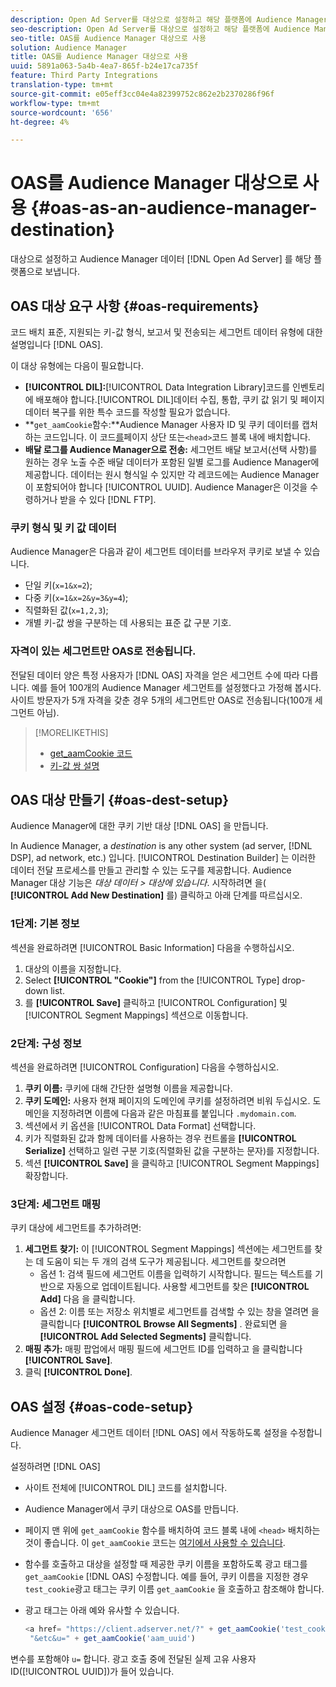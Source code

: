 ```yaml
---
description: Open Ad Server를 대상으로 설정하고 해당 플랫폼에 Audience Manager 데이터를 보냅니다.
seo-description: Open Ad Server를 대상으로 설정하고 해당 플랫폼에 Audience Manager 데이터를 보냅니다.
seo-title: OAS를 Audience Manager 대상으로 사용
solution: Audience Manager
title: OAS를 Audience Manager 대상으로 사용
uuid: 5891a063-5a4b-4ea7-865f-b24e17ca735f
feature: Third Party Integrations
translation-type: tm+mt
source-git-commit: e05eff3cc04e4a82399752c862e2b2370286f96f
workflow-type: tm+mt
source-wordcount: '656'
ht-degree: 4%

---
```



# OAS를 Audience Manager 대상으로 사용 {#oas-as-an-audience-manager-destination}

대상으로 설정하고 Audience Manager 데이터 [!DNL Open Ad Server] 를 해당 플랫폼으로 보냅니다.

## OAS 대상 요구 사항 {#oas-requirements}

코드 배치 표준, 지원되는 키-값 형식, 보고서 및 전송되는 세그먼트 데이터 유형에 대한 설명입니다 [!DNL OAS].

<!-- aam-oas-requirements.xml -->

이 대상 유형에는 다음이 필요합니다.

* **[!UICONTROL DIL]:**[!UICONTROL Data Integration Library]코드를 인벤토리에 배포해야 합니다.[!UICONTROL DIL]데이터 수집, 통합, 쿠키 값 읽기 및 페이지 데이터 복구를 위한 특수 코드를 작성할 필요가 없습니다.
* **`get_aamCookie`함수:**Audience Manager 사용자 ID 및 쿠키 데이터를 캡처하는 코드입니다. 이 코드[를](../../features/destinations/get-aam-cookie-code.md)페이지 상단 또는`<head>`코드 블록 내에 배치합니다.
* **배달 로그를 Audience Manager으로 전송:** 세그먼트 배달 보고서(선택 사항)를 원하는 경우 노출 수준 배달 데이터가 포함된 일별 로그를 Audience Manager에 제공합니다. 데이터는 원시 형식일 수 있지만 각 레코드에는 Audience Manager이 포함되어야 합니다 [!UICONTROL UUID]. Audience Manager은 이것을 수령하거나 받을 수 있다 [!DNL FTP].

### 쿠키 형식 및 키 값 데이터

Audience Manager은 다음과 같이 세그먼트 데이터를 브라우저 쿠키로 보낼 수 있습니다.

* 단일 키(`x=1&x=2`);
* 다중 키(`x=1&x=2&y=3&y=4`);
* 직렬화된 값(`x=1,2,3`);
* 개별 키-값 쌍을 구분하는 데 사용되는 표준 값 구분 기호.

### 자격이 있는 세그먼트만 OAS로 전송됩니다.

전달된 데이터 양은 특정 사용자가 [!DNL OAS] 자격을 얻은 세그먼트 수에 따라 다릅니다. 예를 들어 100개의 Audience Manager 세그먼트를 설정했다고 가정해 봅시다. 사이트 방문자가 5개 자격을 갖춘 경우 5개의 세그먼트만 OAS로 전송됩니다(100개 세그먼트 아님).

>[!MORELIKETHIS]
>
>* [get_aamCookie 코드](../../features/destinations/get-aam-cookie-code.md)
>* [키-값 쌍 설명](../../reference/key-value-pairs-explained.md)


## OAS 대상 만들기 {#oas-dest-setup}

Audience Manager에 대한 쿠키 기반 대상 [!DNL OAS] 을 만듭니다.

<!-- aam-oas-destination-setup.xml -->

In Audience Manager, a *destination* is any other system (ad server, [!DNL DSP], ad network, etc.) 입니다. [!UICONTROL Destination Builder] 는 이러한 데이터 전달 프로세스를 만들고 관리할 수 있는 도구를 제공합니다. Audience Manager 대상 기능은 *대상 데이터 > 대상에 있습니다*. 시작하려면 을( **[!UICONTROL Add New Destination]** 를) 클릭하고 아래 단계를 따르십시오.

### 1단계: 기본 정보

섹션을 완료하려면 [!UICONTROL Basic Information] 다음을 수행하십시오.

1. 대상의 이름을 지정합니다.
1. Select **[!UICONTROL "Cookie"]** from the [!UICONTROL Type] drop-down list.
1. 를 **[!UICONTROL Save]** 클릭하고 [!UICONTROL Configuration] 및 [!UICONTROL Segment Mappings] 섹션으로 이동합니다.

### 2단계: 구성 정보

섹션을 완료하려면 [!UICONTROL Configuration] 다음을 수행하십시오.

1. **쿠키 이름:** 쿠키에 대해 간단한 설명형 이름을 제공합니다.
1. **쿠키 도메인:** 사용자 현재 페이지의 도메인에 쿠키를 설정하려면 비워 두십시오. 도메인을 지정하려면 이름에 다음과 같은 마침표를 붙입니다 `.mydomain.com`.
1. 섹션에서 키 옵션을 [!UICONTROL Data Format] 선택합니다.
1. 키가 직렬화된 값과 함께 데이터를 사용하는 경우 컨트롤을 **[!UICONTROL Serialize]** 선택하고 일련 구분 기호(직렬화된 값을 구분하는 문자)를 지정합니다.
1. 섹션 **[!UICONTROL Save]** 을 클릭하고 [!UICONTROL Segment Mappings] 확장합니다.

### 3단계: 세그먼트 매핑

쿠키 대상에 세그먼트를 추가하려면:

1. **세그먼트 찾기:** 이 [!UICONTROL Segment Mappings] 섹션에는 세그먼트를 찾는 데 도움이 되는 두 개의 검색 도구가 제공됩니다. 세그먼트를 찾으려면
   * 옵션 1: 검색 필드에 세그먼트 이름을 입력하기 시작합니다. 필드는 텍스트를 기반으로 자동으로 업데이트됩니다. 사용할 세그먼트를 찾은 **[!UICONTROL Add]** 다음 을 클릭합니다.
   * 옵션 2: 이름 또는 저장소 위치별로 세그먼트를 검색할 수 있는 창을 열려면 을 클릭합니다 **[!UICONTROL Browse All Segments]** . 완료되면 을 **[!UICONTROL Add Selected Segments]** 클릭합니다.
1. **매핑 추가:** 매핑 팝업에서 매핑 필드에 세그먼트 ID를 입력하고 을 클릭합니다 **[!UICONTROL Save]**.
1. 클릭 **[!UICONTROL Done]**.

## OAS 설정 {#oas-code-setup}

Audience Manager 세그먼트 데이터 [!DNL OAS] 에서 작동하도록 설정을 수정합니다.

<!-- aam-oas-code.xml -->

설정하려면 [!DNL OAS]

* 사이트 전체에 [!UICONTROL DIL] 코드를 설치합니다.
* Audience Manager에서 쿠키 대상으로 OAS를 만듭니다.
* 페이지 맨 위에 `get_aamCookie` 함수를 배치하여 코드 블록 내에 `<head>` 배치하는 것이 좋습니다. 이 `get_aamCookie` 코드는 [여기에서 사용할 수 있습니다](../../features/destinations/get-aam-cookie-code.md).
* 함수를 호출하고 대상을 설정할 때 제공한 쿠키 이름을 포함하도록 광고 태그를 `get_aamCookie` [!DNL OAS] 수정합니다. 예를 들어, 쿠키 이름을 지정한 경우 `test_cookie`광고 태그는 쿠키 이름 `get_aamCookie` 을 호출하고 참조해야 합니다.
* 광고 태그는 아래 예와 유사할 수 있습니다.

   ```js
   <a href= "https://client.adserver.net/?" + get_aamCookie('test_cookie') +
    "&etc&u=" + get_aamCookie('aam_uuid')
   ```

변수를 포함해야 `u=` 합니다. 광고 호출 중에 전달된 실제 고유 사용자 ID([!UICONTROL UUID])가 들어 있습니다.
